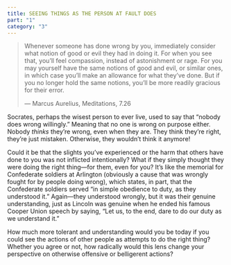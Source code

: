 ```yaml
---
title: SEEING THINGS AS THE PERSON AT FAULT DOES
part: "1"
category: "3"
---
```


> Whenever someone has done wrong by you, immediately consider what notion of good or evil they had in doing it. For when you see that, you’ll feel compassion, instead of astonishment or rage. For you may yourself have the same notions of good and evil, or similar ones, in which case you’ll make an allowance for what they’ve done. But if you no longer hold the same notions, you’ll be more readily gracious for their error.
>
> — Marcus Aurelius, Meditations, 7.26

Socrates, perhaps the wisest person to ever live, used to say that “nobody does wrong willingly.” Meaning that no one is wrong on purpose either. Nobody _thinks_ they’re wrong, even when they are. They think they’re right, they’re just mistaken. Otherwise, they wouldn’t think it anymore!

Could it be that the slights you’ve experienced or the harm that others have done to you was not inflicted intentionally? What if they simply thought they were doing the right thing—for them, even for you? It’s like the memorial for Confederate soldiers at Arlington (obviously a cause that was wrongly fought for by people doing wrong), which states, in part, that the Confederate soldiers served “in simple obedience to duty, as they understood it.” Again—they understood wrongly, but it was their genuine understanding, just as Lincoln was genuine when he ended his famous Cooper Union speech by saying, “Let us, to the end, dare to do our duty as we understand it.”

How much more tolerant and understanding would you be today if you could see the actions of other people as attempts to do the right thing? Whether you agree or not, how radically would this lens change your perspective on otherwise offensive or belligerent actions?
